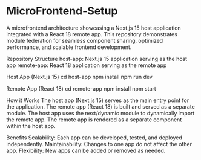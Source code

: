 # MicroFrontend-Setup
A microfrontend architecture showcasing a Next.js 15 host application integrated with a React 18 remote app. This repository demonstrates module federation for seamless component sharing, optimized performance, and scalable frontend development.


Repository Structure
host-app: Next.js 15 application serving as the host app
remote-app: React 18 application serving as the remote app

Host App (Next.js 15)
cd host-app
npm install
npm run dev

Remote App (React 18)
cd remote-app
npm install
npm start


How it Works
The host app (Next.js 15) serves as the main entry point for the application.
The remote app (React 18) is built and served as a separate module.
The host app uses the next/dynamic module to dynamically import the remote app.
The remote app is rendered as a separate component within the host app.


Benefits
Scalability: Each app can be developed, tested, and deployed independently.
Maintainability: Changes to one app do not affect the other app.
Flexibility: New apps can be added or removed as needed.
